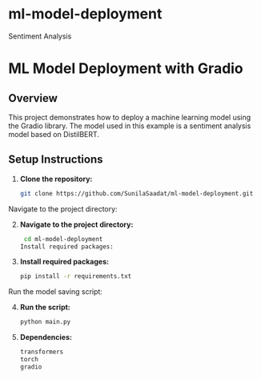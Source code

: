 # ml-model-deployment
Sentiment Analysis
# ML Model Deployment with Gradio

## Overview
This project demonstrates how to deploy a machine learning model using the Gradio library. The model used in this example is a sentiment analysis model based on DistilBERT.

## Setup Instructions

1. **Clone the repository:**
   ```bash
   git clone https://github.com/SunilaSaadat/ml-model-deployment.git
Navigate to the project directory:

2. **Navigate to the project directory:**
   ```bash
    cd ml-model-deployment
   Install required packages:

3. **Install required packages:**
   ```bash
   pip install -r requirements.txt
Run the model saving script:

4. **Run the script:**
    ```bash
   python main.py

5. **Dependencies:**
     ```bash
     transformers
     torch
     gradio
